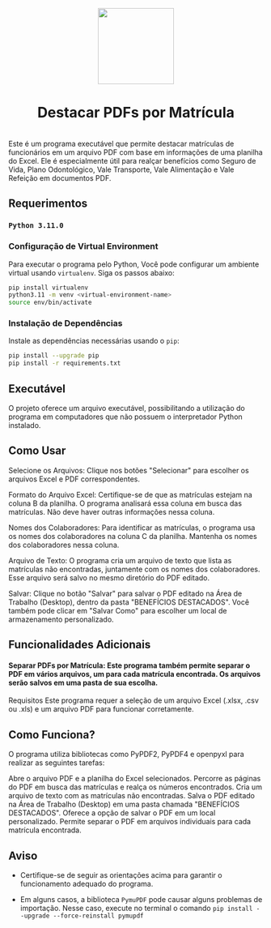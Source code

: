 <p align="center">
  <img height="150" src="resources/images/vigarista.ico">
</p>

<h1 align="center">Destacar PDFs por Matrícula</h1>
<br>
Este é um programa executável que permite destacar matrículas de funcionários em um arquivo PDF com base em informações de uma planilha do Excel. Ele é especialmente útil para realçar benefícios como Seguro de Vida, Plano Odontológico, Vale Transporte, Vale Alimentação e Vale Refeição em documentos PDF.

## Requerimentos

### `Python 3.11.0`

### Configuração de Virtual Environment

Para executar o programa pelo Python, Você pode configurar um ambiente virtual usando `virtualenv`. Siga os passos abaixo:

```bash
pip install virtualenv
python3.11 -m venv <virtual-environment-name>
source env/bin/activate
```

### Instalação de Dependências

Instale as dependências necessárias usando o `pip`:

```bash
pip install --upgrade pip
pip install -r requirements.txt
```

## Executável
O projeto oferece um arquivo executável, possibilitando a utilização do programa em computadores que não possuem o interpretador Python instalado.  

## Como Usar
Selecione os Arquivos: Clique nos botões "Selecionar" para escolher os arquivos Excel e PDF correspondentes.

Formato do Arquivo Excel: Certifique-se de que as matrículas estejam na coluna B da planilha. O programa analisará essa coluna em busca das matrículas. Não deve haver outras informações nessa coluna.

Nomes dos Colaboradores: Para identificar as matrículas, o programa usa os nomes dos colaboradores na coluna C da planilha. Mantenha os nomes dos colaboradores nessa coluna.

Arquivo de Texto: O programa cria um arquivo de texto que lista as matrículas não encontradas, juntamente com os nomes dos colaboradores. Esse arquivo será salvo no mesmo diretório do PDF editado.

Salvar: Clique no botão "Salvar" para salvar o PDF editado na Área de Trabalho (Desktop), dentro da pasta "BENEFÍCIOS DESTACADOS". Você também pode clicar em "Salvar Como" para escolher um local de armazenamento personalizado.

## Funcionalidades Adicionais
#### Separar PDFs por Matrícula: Este programa também permite separar o PDF em vários arquivos, um para cada matrícula encontrada. Os arquivos serão salvos em uma pasta de sua escolha.
Requisitos
Este programa requer a seleção de um arquivo Excel (.xlsx, .csv ou .xls) e um arquivo PDF para funcionar corretamente.

## Como Funciona?
O programa utiliza bibliotecas como PyPDF2, PyPDF4 e openpyxl para realizar as seguintes tarefas:

Abre o arquivo PDF e a planilha do Excel selecionados.
Percorre as páginas do PDF em busca das matrículas e realça os números encontrados.
Cria um arquivo de texto com as matrículas não encontradas.
Salva o PDF editado na Área de Trabalho (Desktop) em uma pasta chamada "BENEFÍCIOS DESTACADOS".
Oferece a opção de salvar o PDF em um local personalizado.
Permite separar o PDF em arquivos individuais para cada matrícula encontrada.

## Aviso
- Certifique-se de seguir as orientações acima para garantir o funcionamento adequado do programa.


- Em alguns casos, a biblioteca `PymuPDF` pode causar alguns problemas de importação. Nesse caso, execute no terminal o comando `pip install --upgrade --force-reinstall pymupdf`

